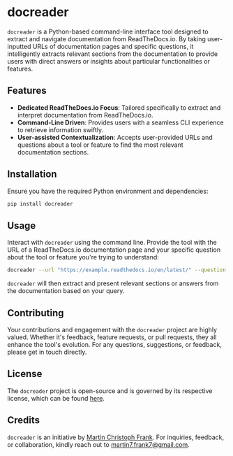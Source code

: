 # docreader

`docreader` is a Python-based command-line interface tool designed to extract and navigate documentation from ReadTheDocs.io. By taking user-inputted URLs of documentation pages and specific questions, it intelligently extracts relevant sections from the documentation to provide users with direct answers or insights about particular functionalities or features.

## Features

- **Dedicated ReadTheDocs.io Focus**: Tailored specifically to extract and interpret documentation from ReadTheDocs.io.
- **Command-Line Driven**: Provides users with a seamless CLI experience to retrieve information swiftly.
- **User-assisted Contextualization**: Accepts user-provided URLs and questions about a tool or feature to find the most relevant documentation sections.

## Installation

Ensure you have the required Python environment and dependencies:

```bash
pip install docreader
```

## Usage

Interact with `docreader` using the command line. Provide the tool with the URL of a ReadTheDocs.io documentation page and your specific question about the tool or feature you're trying to understand:

```bash
docreader --url "https://example.readthedocs.io/en/latest/" --question "How do I configure the API?"
```

`docreader` will then extract and present relevant sections or answers from the documentation based on your query.

## Contributing

Your contributions and engagement with the `docreader` project are highly valued. Whether it's feedback, feature requests, or pull requests, they all enhance the tool's evolution. For any questions, suggestions, or feedback, please get in touch directly.

## License

The `docreader` project is open-source and is governed by its respective license, which can be found [here](https://github.com/m-c-frank/docreader/blob/main/LICENCE.md).

## Credits

`docreader` is an initiative by [Martin Christoph Frank](https://github.com/m-c-frank). For inquiries, feedback, or collaboration, kindly reach out to [martin7.frank7@gmail.com](martin7.frank7@gmail.com).
